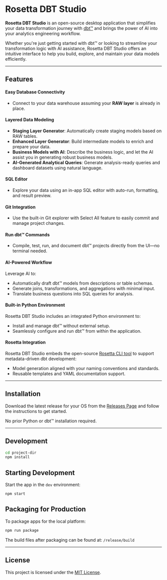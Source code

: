 # Rosetta DBT Studio

**Rosetta DBT Studio** is an open-source desktop application that simplifies your data transformation journey with [dbt™](https://www.getdbt.com/) and brings the power of AI into your analytics engineering workflow.

Whether you're just getting started with dbt™ or looking to streamline your transformation logic with AI assistance, Rosetta DBT Studio offers an intuitive interface to help you build, explore, and maintain your data models efficiently.

---

## Features

#### Easy Database Connectivity

- Connect to your data warehouse assuming your **RAW layer** is already in place.

#### Layered Data Modeling

- **Staging Layer Generator**: Automatically create staging models based on RAW tables.
- **Enhanced Layer Generator**: Build intermediate models to enrich and prepare your data.
- **Business Models with AI**: Describe the business logic, and let the AI assist you in generating robust business models.
- **AI-Generated Analytical Queries**: Generate analysis-ready queries and dashboard datasets using natural language.

#### SQL Editor

- Explore your data using an in-app SQL editor with auto-run, formatting, and result preview.

#### Git Integration

- Use the built-in Git explorer with Select All feature to easily commit and manage project changes.

#### Run dbt™ Commands

- Compile, test, run, and document dbt™ projects directly from the UI—no terminal needed.

#### AI-Powered Workflow

Leverage AI to:

- Automatically draft dbt™ models from descriptions or table schemas.
- Generate joins, transformations, and aggregations with minimal input.
- Translate business questions into SQL queries for analysis.

#### Built-in Python Environment

Rosetta DBT Studio includes an integrated Python environment to:

- Install and manage dbt™ without external setup.
- Seamlessly configure and run dbt™ from within the application.

#### Rosetta Integration

Rosetta DBT Studio embeds the open-source [Rosetta CLI tool](https://github.com/adaptivescale/rosetta) to support metadata-driven dbt development:

- Model generation aligned with your naming conventions and standards.
- Reusable templates and YAML documentation support.

---

## Installation

Download the latest release for your OS from the [Releases Page](https://github.com/rosettadb/dbt-studio/releases) and follow the instructions to get started.

No prior Python or dbt™ installation required.

---

## Development

```bash
cd project-dir
npm install
```
## Starting Development

Start the app in the `dev` environment:

```bash
npm start
```

## Packaging for Production

To package apps for the local platform:

```bash
npm run package
```

The build files after packaging can be found at: ```/release/build```

---

## License

This project is licensed under the [MIT License](LICENSE).

